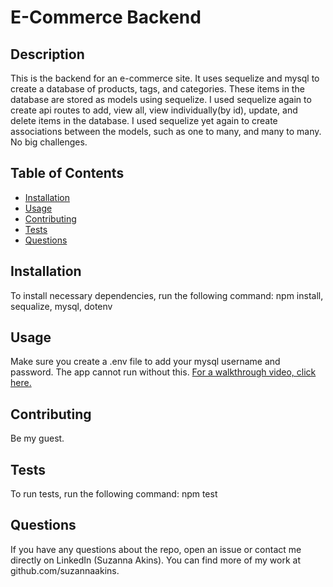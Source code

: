 # E-Commerce Backend

## Description
This is the backend for an e-commerce site. It uses sequelize and mysql to create a database of products, tags, and categories. These items in the database are stored as models using sequelize.  I used sequelize again to create api routes to add, view all, view individually(by id), update, and delete items in the database. I used sequelize yet again to create associations between the models, such as one to many, and many to many. No big challenges.

## Table of Contents
* [Installation](#installation)
* [Usage](#usage)
* [Contributing](#contributing)
* [Tests](#tests)
* [Questions](#questions)

## Installation
To install necessary dependencies, run the following command:
npm install, sequalize, mysql, dotenv
  
## Usage
Make sure you create a .env file to add your mysql username and password. The app cannot run without this. [For a walkthrough video, click here.](https://drive.google.com/file/d/1kd4GH-dsH15i7uQGgNfLxzNSoqyDZ7mc/view)

## Contributing
Be my guest.

## Tests
To run tests, run the following command: 
npm test

## Questions
If you have any questions about the repo, open an issue or contact me directly on LinkedIn (Suzanna Akins).
You can find more of my work at github.com/suzannaakins.
